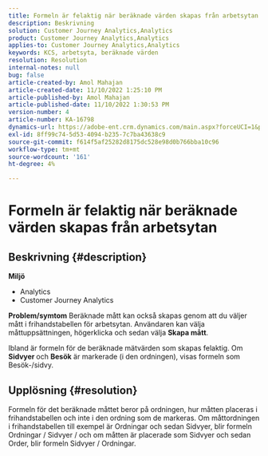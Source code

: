 ```yaml
---
title: Formeln är felaktig när beräknade värden skapas från arbetsytan
description: Beskrivning
solution: Customer Journey Analytics,Analytics
product: Customer Journey Analytics,Analytics
applies-to: Customer Journey Analytics,Analytics
keywords: KCS, arbetsyta, beräknade värden
resolution: Resolution
internal-notes: null
bug: false
article-created-by: Amol Mahajan
article-created-date: 11/10/2022 1:25:10 PM
article-published-by: Amol Mahajan
article-published-date: 11/10/2022 1:30:53 PM
version-number: 4
article-number: KA-16798
dynamics-url: https://adobe-ent.crm.dynamics.com/main.aspx?forceUCI=1&pagetype=entityrecord&etn=knowledgearticle&id=83b1fb14-fb60-ed11-9561-6045bd006268
exl-id: 8ff99c74-5d53-4094-b235-7c7ba43638c9
source-git-commit: f614f5af25282d8175dc528e98d0b766bba10c96
workflow-type: tm+mt
source-wordcount: '161'
ht-degree: 4%

---
```


# Formeln är felaktig när beräknade värden skapas från arbetsytan

## Beskrivning {#description}

<b>Miljö</b>
- Analytics 
- Customer Journey Analytics

<b>Problem/symtom</b>
Beräknade mått kan också skapas genom att du väljer mått i frihandstabellen för arbetsytan. Användaren kan välja måttuppsättningen, högerklicka och sedan välja <b>Skapa mått</b>.

Ibland är formeln för de beräknade mätvärden som skapas felaktig. Om <b>Sidvyer </b>och <b>Besök</b> är markerade (i den ordningen), visas formeln som Besök-/sidvy.


## Upplösning {#resolution}


Formeln för det beräknade måttet beror på ordningen, hur måtten placeras i frihandstabellen och inte i den ordning som de markeras. Om måttordningen i frihandstabellen till exempel är Ordningar och sedan Sidvyer, blir formeln Ordningar / Sidvyer / och om måtten är placerade som Sidvyer och sedan Order, blir formeln Sidvyer / Ordningar.
